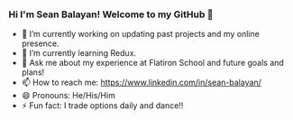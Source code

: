### Hi I'm Sean Balayan! Welcome to my GitHub 👋

- 🔭 I’m currently working on updating past projects and my online presence. 
- 🌱 I’m currently learning Redux. 
- 💬 Ask me about my experience at Flatiron School and future goals and plans!
- 📫 How to reach me: https://www.linkedin.com/in/sean-balayan/
- 😄 Pronouns: He/His/Him
- ⚡ Fun fact: I trade options daily and dance!!
